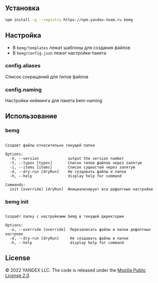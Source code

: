 ## Установка

```bash
npm install -g --registry https://npm.yandex-team.ru bemg
```

## Настройка

* В `bemg/templates` лежат шаблоны для создания файлов
* В `bemg/config.json` лежат настройки пакета

### config.aliases
Список сокращений для типов файлов

### config.naming
Настройки нейминга для пакета bem-naming

## Использование
### bemg 

```Usage: bemg bemg [options]

Создаёт файлы относительно текущей папки

Options:
  -V, --version             output the version number
  -t, --types [types]       Список типов файлов через запятую
  -i, --items [items]       Список сущностей через запятую
  -d, --dry-run [dryRun]    Не создавать файлы и папки
  -h, --help                display help for command

Commands:
  init [override] [dryRun]  Инициализирует все дефолтные настройки
```

### bemg init

```Usage: bemg init [options]

Создаёт папку с настройками bemg в текущей директории

Options:
  -o, --override [override]  Перезаписать файлы и папки дефолтных настроек
  -d, --dry-run [dryRun]     Не создавать файлы и папки
  -h, --help                 display help for command
```

## License 

© 2022 YANDEX LLC. The code is released under the [Mozilla Public License 2.0](LICENSE.txt).